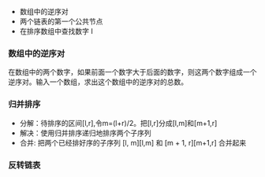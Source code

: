 * 数组中的逆序对
* 两个链表的第一个公共节点
* 在排序数组中查找数字 I 


### 数组中的逆序对
在数组中的两个数字，如果前面一个数字大于后面的数字，则这两个数字组成一个逆序对。输入一个数组，求出这个数组中的逆序对的总数。





### 归并排序
* 分解：待排序的区间[l,r],令m=(l+r)/2。把[l,r]分成[l,m]和[m+1,r]
* 解决：使用归并排序递归地排序两个子序列
* 合并:  把两个已经排好序的子序列 [l, m][l,m] 和 [m + 1, r][m+1,r] 合并起来
### 反转链表
